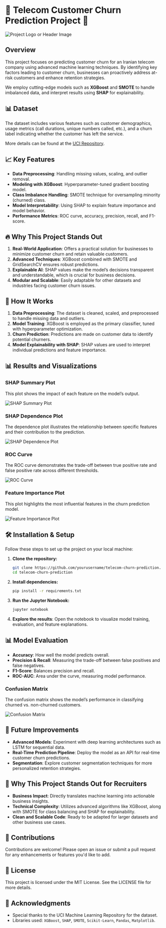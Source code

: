 # 🚀 Telecom Customer Churn Prediction Project 🚀

![Project Logo or Header Image](path-to-header-image)

## Overview

This project focuses on predicting customer churn for an Iranian telecom company using advanced machine learning techniques. By identifying key factors leading to customer churn, businesses can proactively address at-risk customers and enhance retention strategies. 

We employ cutting-edge models such as **XGBoost** and **SMOTE** to handle imbalanced data, and interpret results using **SHAP** for explainability.

## 📊 Dataset

The dataset includes various features such as customer demographics, usage metrics (call durations, unique numbers called, etc.), and a churn label indicating whether the customer has left the service.

More details can be found at the [UCI Repository](https://archive.ics.uci.edu/dataset/563/iranian+churn+dataset).

## 📈 Key Features

- **Data Preprocessing**: Handling missing values, scaling, and outlier removal.
- **Modeling with XGBoost**: Hyperparameter-tuned gradient boosting model.
- **Class Imbalance Handling**: SMOTE technique for oversampling minority (churned) class.
- **Model Interpretability**: Using SHAP to explain feature importance and model behavior.
- **Performance Metrics**: ROC curve, accuracy, precision, recall, and F1-score.

## 🔥 Why This Project Stands Out

1. **Real-World Application**: Offers a practical solution for businesses to minimize customer churn and retain valuable customers.
2. **Advanced Techniques**: XGBoost combined with SMOTE and GridSearchCV ensures robust predictions.
3. **Explainable AI**: SHAP values make the model’s decisions transparent and understandable, which is crucial for business decisions.
4. **Modular and Scalable**: Easily adaptable for other datasets and industries facing customer churn issues.

## 🔬 How It Works

1. **Data Preprocessing**: The dataset is cleaned, scaled, and preprocessed to handle missing data and outliers.
2. **Model Training**: XGBoost is employed as the primary classifier, tuned with hyperparameter optimization.
3. **Churn Prediction**: Predictions are made on customer data to identify potential churners.
4. **Model Explainability with SHAP**: SHAP values are used to interpret individual predictions and feature importance.

## 📊 Results and Visualizations

### SHAP Summary Plot
This plot shows the impact of each feature on the model’s output.

![SHAP Summary Plot](path-to-shap-summary-plot)

### SHAP Dependence Plot
The dependence plot illustrates the relationship between specific features and their contribution to the prediction.

![SHAP Dependence Plot](path-to-shap-dependence-plot)

### ROC Curve
The ROC curve demonstrates the trade-off between true positive rate and false positive rate across different thresholds.

![ROC Curve](path-to-roc-curve)

### Feature Importance Plot
This plot highlights the most influential features in the churn prediction model.

![Feature Importance Plot](path-to-feature-importance-plot)

## 🛠️ Installation & Setup

Follow these steps to set up the project on your local machine:

1. **Clone the repository:**

   ```bash
   git clone https://github.com/yourusername/telecom-churn-prediction.git
   cd telecom-churn-prediction
   ```

2. **Install dependencies:**

   ```bash
   pip install -r requirements.txt
   ```

3. **Run the Jupyter Notebook:**

   ```bash
   jupyter notebook
   ```

4. **Explore the results**: Open the notebook to visualize model training, evaluation, and feature explanations.

## 📊 Model Evaluation

- **Accuracy**: How well the model predicts overall.
- **Precision & Recall**: Measuring the trade-off between false positives and false negatives.
- **F1-Score**: Balances precision and recall.
- **ROC-AUC**: Area under the curve, measuring model performance.

### Confusion Matrix
The confusion matrix shows the model’s performance in classifying churned vs. non-churned customers.

![Confusion Matrix](path-to-confusion-matrix)

## 🚀 Future Improvements

- **Advanced Models**: Experiment with deep learning architectures such as LSTM for sequential data.
- **Real-Time Prediction Pipeline**: Deploy the model as an API for real-time customer churn predictions.
- **Segmentation**: Explore customer segmentation techniques for more personalized retention strategies.

## 🏅 Why This Project Stands Out for Recruiters

- **Business Impact**: Directly translates machine learning into actionable business insights.
- **Technical Complexity**: Utilizes advanced algorithms like XGBoost, along with SMOTE for class balancing and SHAP for explainability.
- **Clean and Scalable Code**: Ready to be adapted for larger datasets and other business use cases.

## 🤝 Contributions

Contributions are welcome! Please open an issue or submit a pull request for any enhancements or features you'd like to add.

## 📜 License

This project is licensed under the MIT License. See the LICENSE file for more details.

## 👏 Acknowledgments

- Special thanks to the UCI Machine Learning Repository for the dataset.
- Libraries used: `XGBoost`, `SHAP`, `SMOTE`, `Scikit-Learn`, `Pandas`, `Matplotlib`.
